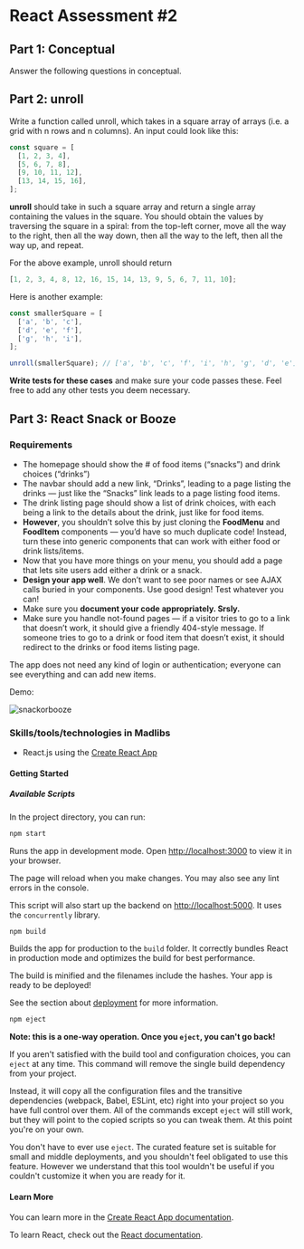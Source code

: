 # React Assessment #2

## Part 1: Conceptual

Answer the following questions in conceptual.

## Part 2: unroll

Write a function called unroll, which takes in a square array of arrays (i.e. a grid with n rows and n columns). An input could look like this:

```javascript
const square = [
  [1, 2, 3, 4],
  [5, 6, 7, 8],
  [9, 10, 11, 12],
  [13, 14, 15, 16],
];
```

**unroll** should take in such a square array and return a single array containing the values in the square. You should obtain the values by traversing the square in a spiral: from the top-left corner, move all the way to the right, then all the way down, then all the way to the left, then all the way up, and repeat.

For the above example, unroll should return

```javascript
[1, 2, 3, 4, 8, 12, 16, 15, 14, 13, 9, 5, 6, 7, 11, 10];
```

Here is another example:

```javascript
const smallerSquare = [
  ['a', 'b', 'c'],
  ['d', 'e', 'f'],
  ['g', 'h', 'i'],
];

unroll(smallerSquare); // ['a', 'b', 'c', 'f', 'i', 'h', 'g', 'd', 'e']
```

**Write tests for these cases** and make sure your code passes these. Feel free to add any other tests you deem necessary.

## Part 3: React Snack or Booze

### Requirements

- The homepage should show the # of food items (“snacks”) and drink choices (“drinks”)
- The navbar should add a new link, “Drinks”, leading to a page listing the drinks — just like the “Snacks” link leads to a page listing food items.
- The drink listing page should show a list of drink choices, with each being a link to the details about the drink, just like for food items.
- **However**, you shouldn’t solve this by just cloning the **FoodMenu** and **FoodItem** components — you’d have so much duplicate code! Instead, turn these into generic components that can work with either food or drink lists/items.
- Now that you have more things on your menu, you should add a page that lets site users add either a drink or a snack.
- **Design your app well**. We don’t want to see poor names or see AJAX calls buried in your components. Use good design! Test whatever you can!
- Make sure you **document your code appropriately. Srsly.**
- Make sure you handle not-found pages — if a visitor tries to go to a link that doesn’t work, it should give a friendly 404-style message. If someone tries to go to a drink or food item that doesn’t exist, it should redirect to the drinks or food items listing page.

The app does not need any kind of login or authentication; everyone can see everything and can add new items.

Demo:

![snackorbooze]()

### Skills/tools/technologies in Madlibs

- React.js using the [Create React App](https://github.com/facebook/create-react-app)

#### Getting Started

##### Available Scripts

In the project directory, you can run:

```bash
npm start
```

Runs the app in development mode.
Open [http://localhost:3000](http://localhost:3000) to view it in your browser.

The page will reload when you make changes.
You may also see any lint errors in the console.

This script will also start up the backend on [http://localhost:5000](http://localhost:5000). It uses the `concurrently` library.

```bash
npm build
```

Builds the app for production to the `build` folder.
It correctly bundles React in production mode and optimizes the build for best performance.

The build is minified and the filenames include the hashes.
Your app is ready to be deployed!

See the section about [deployment](https://facebook.github.io/create-react-app/docs/deployment) for more information.

```bash
npm eject
```

**Note: this is a one-way operation. Once you `eject`, you can't go back!**

If you aren't satisfied with the build tool and configuration choices, you can `eject` at any time. This command will remove the single build dependency from your project.

Instead, it will copy all the configuration files and the transitive dependencies (webpack, Babel, ESLint, etc) right into your project so you have full control over them. All of the commands except `eject` will still work, but they will point to the copied scripts so you can tweak them. At this point you're on your own.

You don't have to ever use `eject`. The curated feature set is suitable for small and middle deployments, and you shouldn't feel obligated to use this feature. However we understand that this tool wouldn't be useful if you couldn't customize it when you are ready for it.

#### Learn More

You can learn more in the [Create React App documentation](https://facebook.github.io/create-react-app/docs/getting-started).

To learn React, check out the [React documentation](https://reactjs.org/).
